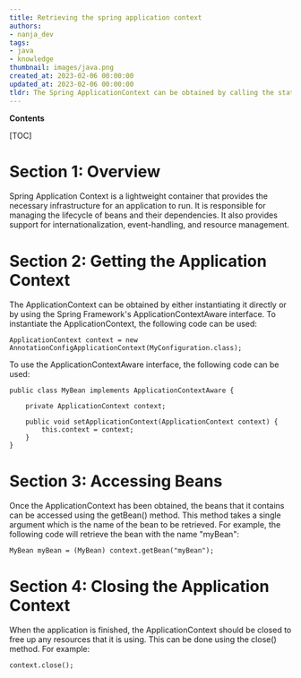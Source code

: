 ```yaml
---
title: Retrieving the spring application context
authors:
- nanja_dev
tags:
- java
- knowledge
thumbnail: images/java.png
created_at: 2023-02-06 00:00:00
updated_at: 2023-02-06 00:00:00
tldr: The Spring ApplicationContext can be obtained by calling the static method `getApplicationContext()` on the org.springframework.context.ApplicationContext class.
---
```


**Contents**

[TOC]

# Section 1: Overview

Spring Application Context is a lightweight container that provides the necessary infrastructure for an application to run. It is responsible for managing the lifecycle of beans and their dependencies. It also provides support for internationalization, event-handling, and resource management.

# Section 2: Getting the Application Context

The ApplicationContext can be obtained by either instantiating it directly or by using the Spring Framework's ApplicationContextAware interface. To instantiate the ApplicationContext, the following code can be used:

```
ApplicationContext context = new AnnotationConfigApplicationContext(MyConfiguration.class);
```

To use the ApplicationContextAware interface, the following code can be used:

```
public class MyBean implements ApplicationContextAware {
 
    private ApplicationContext context;
 
    public void setApplicationContext(ApplicationContext context) {
        this.context = context;
    }
}
```

# Section 3: Accessing Beans

Once the ApplicationContext has been obtained, the beans that it contains can be accessed using the getBean() method. This method takes a single argument which is the name of the bean to be retrieved. For example, the following code will retrieve the bean with the name "myBean":

```
MyBean myBean = (MyBean) context.getBean("myBean");
```

# Section 4: Closing the Application Context

When the application is finished, the ApplicationContext should be closed to free up any resources that it is using. This can be done using the close() method. For example:

```
context.close();
```
